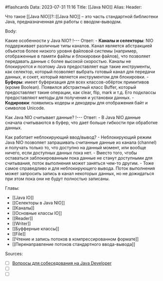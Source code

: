 #flashcards
Data: 2023-07-31 11:16
Title: [[Java NIO]]
Alias:
Header:

Что такое [[Java NIO]]?::[[Java NIO]] – это часть стандартной библиотеки Java, предназначенная для работы с вводом-выводом.
<!--SR:!2023-11-03,10,450-->



Body:



Какие особенности у Java NIO?
!---
Ответ:
	- **Каналы и селекторы**: NIO поддерживает различные типы каналов. Канал является абстракцией объектов более низкого уровня файловой системы (например, отображенные в памяти файлы и блокировки файлов), что позволяет передавать данные с более высокой скоростью. Каналы не блокируются и поэтому Java предоставляет еще такие инструменты, как селектор, который позволяет выбрать готовый канал для передачи данных, и сокет, который является инструментом для блокировки.
	- **Буферы**: имеет буферизация для всех классов-обёрток примитивов (кроме Boolean). Появился абстрактный класс Buffer, который предоставляет такие операции, как clear, flip, mark и т.д. Его подклассы предоставляют методы для получения и установки данных.
	- **Кодировки**: появились кодеры и декодеры для отображения байт и символов Unicode.
<!--SR:!2023-11-03,10,390-->


Как Java NIO считывает данные?
!---
Ответ:
	- В Java NIO данные сначала считываются в буфер, что дает больше гибкости при обработке данных.
<!--SR:!2023-11-03,10,410-->


Как работает неблокирующий ввод/вывод?
	- Неблокирующий режим Java NIO позволяет запрашивать считанные данные из канала (channel) и получать только то, что доступно на данный момент, или вообще ничего, если доступных данных пока нет.
	- Вместо того, чтобы оставаться заблокированным пока данные не станут доступными для считывания, поток выполнения может заняться чем-то другим.
	- Тоже самое справедливо и для неблокирующего вывода. Поток выполнения может запросить запись в канал некоторых данных, но не дожидаться при этом пока они не будут полностью записаны.



Главы:
- [[Java IO]]
- [[Селекторы в Java NIO]]
- [[Каналы]]
- [[Основные классы IO]]
- [[Reader]]
- [[Writer]]
- [[Буфферные классы]]
- [[File]]
- [[Чтение и запись потоков в компрессированном формате]]
- [[Перенаправление потоков стандартного ввода-вывода]]


Sources:
- [ ] [Вопросы для собеседования на Java Developer](https://github.com/enhorse/java-interview/blob/master/README.md#%D0%9E%D0%9E%D0%9F)
- [ ] []()
- [ ] []()

